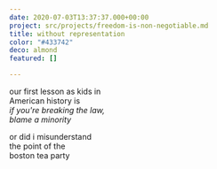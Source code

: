 ```yaml
---
date: 2020-07-03T13:37:37.000+00:00
project: src/projects/freedom-is-non-negotiable.md
title: without representation
color: "#433742"
deco: almond
featured: []

---
```

our first lesson as kids in  
American history is  
_if you're breaking the law,  
blame a minority_

or did i misunderstand  
the point of the  
boston tea party